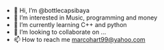 - 👋 Hi, I’m @bottlecapsibaya
- 👀 I’m interested in Music, programming and money 
- 🌱 I’m currently learning C++ and python
- 💞️ I’m looking to collaborate on ...
- 📫 How to reach me marcohart99@yahoo.com

<!---
bottlecapsibaya/bottlecapsibaya is a ✨ special ✨ repository because its `README.md` (this file) appears on your GitHub profile.
You can click the Preview link to take a look at your changes.
--->
